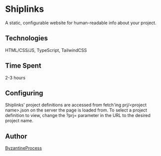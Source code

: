 # Shiplinks

A static, configurable website for human-readable info about your project.

## Technologies

HTML/CSS/JS, TypeScript, TailwindCSS

## Time Spent

2-3 hours

## Configuring
Shiplinks' project definitions are accessed from fetch'ing prj/\<project name\>.json on the server the page is loaded from.
To select a project definition to view, change the ?prj= parameter in the URL to the desired project name. 

## Author

[ByzantineProcess](https://github.com/ByzantineProcess)

